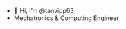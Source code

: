- 👋 Hi, I’m @tanvipp63
- Mechatronics & Computing Engineer 

<!---
tanvipp63/tanvipp63 is a ✨ special ✨ repository because its `README.md` (this file) appears on your GitHub profile.
You can click the Preview link to take a look at your changes.
--->

